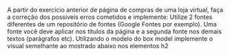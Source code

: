A partir do exercício anterior de página de compras de uma loja virtual, faça a correção dos possíveis erros cometidos e implemente:
Utilize 2 fontes diferentes de um repositório de fontes (Google Fontes por exemplo). Uma fonte você deve aplicar nos títulos da página e a segunda fonte nos demais textos (parágrafos etc).
Utilizando o modelo do box model implemente o visual semelhante ao mostrado abaixo nos elementos h2